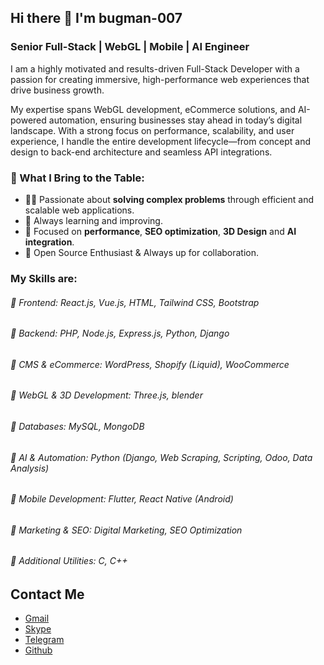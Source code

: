 ## Hi there 👋 I'm bugman-007

### Senior Full-Stack | WebGL | Mobile | AI Engineer


I am a highly motivated and results-driven Full-Stack Developer with a passion for creating immersive, high-performance web experiences that drive business growth. 

My expertise spans WebGL development, eCommerce solutions, and AI-powered automation, ensuring businesses stay ahead in today’s digital landscape.
With a strong focus on performance, scalability, and user experience, I handle the entire development lifecycle—from concept and design to back-end architecture and seamless API integrations.


### 🚀 What I Bring to the Table:
- 👨‍💻 Passionate about **solving complex problems** through efficient and scalable web applications.
- 🧠 Always learning and improving.
- 🚀 Focused on **performance**, **SEO optimization**, **3D Design** and **AI integration**.
- 🤝 Open Source Enthusiast & Always up for collaboration.

### My Skills are:

###### 🔹 Frontend: React.js, Vue.js, HTML, Tailwind CSS, Bootstrap
###### 🔹 Backend: PHP, Node.js, Express.js, Python, Django
###### 🔹 CMS & eCommerce: WordPress, Shopify (Liquid), WooCommerce
###### 🔹 WebGL & 3D Development: Three.js, blender
###### 🔹 Databases: MySQL, MongoDB
###### 🔹 AI & Automation: Python (Django, Web Scraping, Scripting, Odoo, Data Analysis)
###### 🔹 Mobile Development: Flutter, React Native (Android)
###### 🔹 Marketing & SEO: Digital Marketing, SEO Optimization
###### 🔹 Additional Utilities: C, C++



## Contact Me

- [Gmail](mailto:rydersk960723@gmail.com)
- [Skype](https://join.skype.com/invite/dnJDYoMMMrIE)
- [Telegram](https://t.me/web3dev009)
- [Github](https://github.com/bugman-007)
